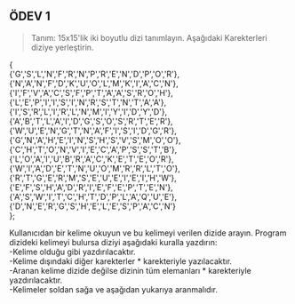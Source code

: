 <h2>ÖDEV 1</h2>

>Tanım:
15x15'lik iki boyutlu dizi tanımlayın. Aşağıdaki Karekterleri diziye yerleştirin.

{<br>
 {'G','S','L','N','F','R','N','P','R','E','N','D','P','O','R'},<br>
 {'N','A','N','F','D','K','U','O','L','M','K','I','A','C','N'},<br>
 {'I','F','V','A','C','S','F','P','T','A','A','S','R','O','H'},<br>
 {'L','E','P','I','I','S','I','N','R','S','T','N','T','A','A'},<br>
 {'I','S','R','L','I','R','L','N','M','I','Y','I','D','Y','D'},<br>
 {'A','B','T','L','A','I','D','G','S','O','S','R','T','E','R'},<br>
 {'W','U','E','N','G','T','N','A','F','I','S','I','D','G','R'},<br>
 {'G','N','A','H','E','I','N','S','H','S','V','S','M','O','O'},<br>
 {'C','H','T','O','N','V','I','E','C','A','P','S','S','T','B'},<br>
 {'L','O','A','I','U','B','R','A','C','K','E','T','E','O','R'},<br>
 {'W','I','A','D','E','T','N','U','O','M','R','R','L','T','O'},<br>
 {'R','T','G','E','R','M','S','E','U','E','I','E','I','H','W'},<br>
 {'E','F','S','H','A','D','R','I','E','F','E','P','T','E','N'},<br>
 {'A','S','W','I','T','C','H','T','D','P','L','A','Q','U','E'},<br>
 {'D','N','E','R','G','S','H','E','L','E','S','P','A','C','N'}<br>
};<br>

Kullanıcıdan bir kelime okuyun ve bu kelimeyi verilen dizide arayın. Program dizideki kelimeyi bulursa
diziyi aşağıdaki kuralla yazdırın:
<br>-Kelime olduğu gibi yazdırılacaktır.
<br>-Kelime dışındaki diğer karekterler * karekteriyle yazılacaktır.
<br>-Aranan kelime dizide değilse dizinin tüm elemanları * karekteriyle yazdırılacaktır.
<br>-Kelimeler soldan sağa ve aşağıdan yukarıya aranmalıdır.
